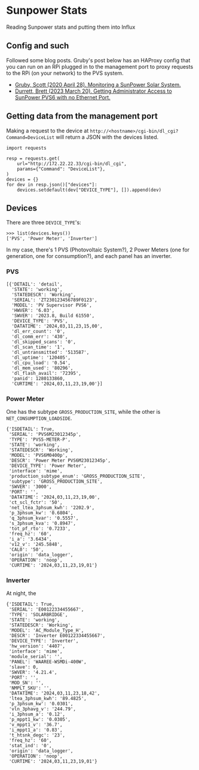 # Sunpower Stats

Reading Sunpower stats and putting them into Influx

## Config and such

Followed some blog posts. Gruby's post below has an HAProxy config that you can run on an RPi plugged in to the management port to proxy requests to the RPi (on your network) to the PVS system.

* [Gruby, Scott (2020 April 28). Monitoring a SunPower Solar System.](https://blog.gruby.com/2020/04/28/monitoring-a-sunpower-solar-system/)
* [Durrett, Brett (2023 March 20). Getting Administrator Access to SunPower PVS6 with no Ethernet Port.](https://brett.durrett.net/getting-administrator-access-to-sunpower-pvs6-with-no-ethernet-port/)


## Getting data from the management port

Making a request to the device at `http://<hostname>/cgi-bin/dl_cgi?Command=DeviceList` will return a JSON with the devices listed.

```
import requests

resp = requests.get(
    url="http://172.22.22.33/cgi-bin/dl_cgi",
    params={"Command": "DeviceList"},
)
devices = {}
for dev in resp.json()["devices"]:
    devices.setdefault(dev["DEVICE_TYPE"], []).append(dev)
```

## Devices

There are three `DEVICE_TYPE`'s:
```
>>> list(devices.keys())
['PVS', 'Power Meter', 'Inverter']
```

In my case, there's 1 PVS (Photovoltaic System?), 2 Power Meters (one for generation, one for consumption?), and each panel has an inverter.

### PVS

```
[{'DETAIL': 'detail',
  'STATE': 'working',
  'STATEDESCR': 'Working',
  'SERIAL': 'ZT230123456789F0123',
  'MODEL': 'PV Supervisor PVS6',
  'HWVER': '6.03',
  'SWVER': '2023.8, Build 61550',
  'DEVICE_TYPE': 'PVS',
  'DATATIME': '2024,03,11,23,15,00',
  'dl_err_count': '0',
  'dl_comm_err': '430',
  'dl_skipped_scans': '0',
  'dl_scan_time': '1',
  'dl_untransmitted': '513587',
  'dl_uptime': '120405',
  'dl_cpu_load': '0.54',
  'dl_mem_used': '80296',
  'dl_flash_avail': '72395',
  'panid': 1280133860,
  'CURTIME': '2024,03,11,23,19,00'}]
```

### Power Meter

One has the subtype `GROSS_PRODUCTION_SITE`, while the other is `NET_CONSUMPTION_LOADSIDE`.

```
{'ISDETAIL': True,
 'SERIAL': 'PVS6M23012345p',
 'TYPE': 'PVS5-METER-P',
 'STATE': 'working',
 'STATEDESCR': 'Working',
 'MODEL': 'PVS6M0400p',
 'DESCR': 'Power Meter PVS6M23012345p',
 'DEVICE_TYPE': 'Power Meter',
 'interface': 'mime',
 'production_subtype_enum': 'GROSS_PRODUCTION_SITE',
 'subtype': 'GROSS_PRODUCTION_SITE',
 'SWVER': '3000',
 'PORT': '',
 'DATATIME': '2024,03,11,23,19,00',
 'ct_scl_fctr': '50',
 'net_ltea_3phsum_kwh': '2202.9',
 'p_3phsum_kw': '0.6804',
 'q_3phsum_kvar': '0.5557',
 's_3phsum_kva': '0.8947',
 'tot_pf_rto': '0.7233',
 'freq_hz': '60',
 'i_a': '3.6434',
 'v12_v': '245.5848',
 'CAL0': '50',
 'origin': 'data_logger',
 'OPERATION': 'noop',
 'CURTIME': '2024,03,11,23,19,01'}
```

### Inverter

At night, the

```
{'ISDETAIL': True,
 'SERIAL': 'E00122334455667',
 'TYPE': 'SOLARBRIDGE',
 'STATE': 'working',
 'STATEDESCR': 'Working',
 'MODEL': 'AC_Module_Type_H',
 'DESCR': 'Inverter E00122334455667',
 'DEVICE_TYPE': 'Inverter',
 'hw_version': '4407',
 'interface': 'mime',
 'module_serial': '',
 'PANEL': 'WAAREE-WSMDi-400W',
 'slave': 0,
 'SWVER': '4.21.4',
 'PORT': '',
 'MOD_SN': '',
 'NMPLT_SKU': '',
 'DATATIME': '2024,03,11,23,18,42',
 'ltea_3phsum_kwh': '89.4825',
 'p_3phsum_kw': '0.0301',
 'vln_3phavg_v': '244.79',
 'i_3phsum_a': '0.12',
 'p_mppt1_kw': '0.0305',
 'v_mppt1_v': '36.7',
 'i_mppt1_a': '0.83',
 't_htsnk_degc': '23',
 'freq_hz': '60',
 'stat_ind': '0',
 'origin': 'data_logger',
 'OPERATION': 'noop',
 'CURTIME': '2024,03,11,23,19,01'}
```

